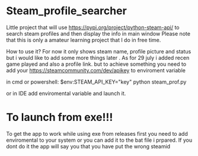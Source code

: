 # Steam_profile_searcher

Little project that will use https://pypi.org/project/python-steam-api/ to search steam profiles and then display the info in main window 
Please note that this is only a amateur learning project that I do in free time.

How to use it? 
For now it only shows steam name, profile picture and status but i would like to add some more things later . 
As for 29 july i added recen game played and also a profile link.
but to achieve something you need to add your https://steamcommunity.com/dev/apikey to enviroment variable

in cmd or powershell:
$env:STEAM_API_KEY="key"
python steam_prof.py

or in IDE add enviromental variable and launch it. 

# To launch from exe!!!
To get the app to work while using exe from releases first you need to add enviromental to your system or you can add it to the bat file i prpared. If you dont do it the app will say you that you have put the wrong steamid




